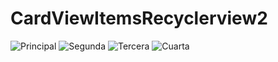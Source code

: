 
# CardViewItemsRecyclerview2
![Principal](https://github.com/TommyApolinario/CardViewItemsRecyclerview2/blob/main/Imagenes/Imagen1.png)
![Segunda](https://github.com/TommyApolinario/CardViewItemsRecyclerview2/blob/main/Imagenes/Imagen2.png)
![Tercera](https://github.com/TommyApolinario/CardViewItemsRecyclerview2/blob/main/Imagenes/Imagen3.png)
![Cuarta](https://github.com/TommyApolinario/CardViewItemsRecyclerview2/blob/main/Imagenes/Imagen4.png)
